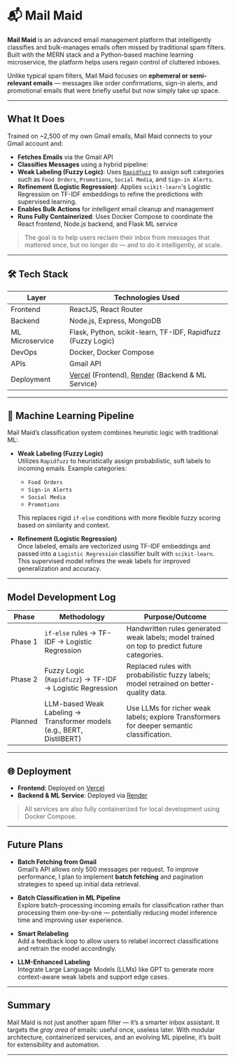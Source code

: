 # 📬 Mail Maid

**Mail Maid** is an advanced email management platform that intelligently classifies and bulk-manages emails often missed by traditional spam filters. Built with the MERN stack and a Python-based machine learning microservice, the platform helps users regain control of cluttered inboxes.

Unlike typical spam filters, Mail Maid focuses on **ephemeral or semi-relevant emails** — messages like order confirmations, sign-in alerts, and promotional emails that were briefly useful but now simply take up space.

---

##  What It Does

Trained on ~2,500 of my own Gmail emails, Mail Maid connects to your Gmail account and:

-  **Fetches Emails** via the Gmail API  
-  **Classifies Messages** using a hybrid pipeline:
  - **Weak Labeling (Fuzzy Logic)**: Uses [`Rapidfuzz`](https://github.com/maxbachmann/RapidFuzz) to assign soft categories such as `Food Orders`, `Promotions`, `Social Media`, and `Sign-in Alerts`.
  - **Refinement (Logistic Regression)**: Applies `scikit-learn`'s Logistic Regression on TF-IDF embeddings to refine the predictions with supervised learning.
-  **Enables Bulk Actions** for intelligent email cleanup and management
-  **Runs Fully Containerized**: Uses Docker Compose to coordinate the React frontend, Node.js backend, and Flask ML service

> The goal is to help users reclaim their inbox from messages that mattered once, but no longer do — and to do it intelligently, at scale.

---

## 🛠️ Tech Stack

| Layer            | Technologies Used                                              |
|------------------|----------------------------------------------------------------|
| Frontend         | ReactJS, React Router                                          |
| Backend          | Node.js, Express, MongoDB                                      |
| ML Microservice  | Flask, Python, scikit-learn, TF-IDF, Rapidfuzz (Fuzzy Logic)   |
| DevOps           | Docker, Docker Compose                                         |
| APIs             | Gmail API                                                      |
| Deployment       | [Vercel](https://vercel.com/) (Frontend), [Render](https://render.com/) (Backend & ML Service) |

---

## 🧠 Machine Learning Pipeline

Mail Maid’s classification system combines heuristic logic with traditional ML:

- **Weak Labeling (Fuzzy Logic)**  
  Utilizes `Rapidfuzz` to heuristically assign probabilistic, soft labels to incoming emails. Example categories:
  - `Food Orders`
  - `Sign-in Alerts`
  - `Social Media`
  - `Promotions`
  
  This replaces rigid `if-else` conditions with more flexible fuzzy scoring based on similarity and context.

- **Refinement (Logistic Regression)**  
  Once labeled, emails are vectorized using TF-IDF embeddings and passed into a `Logistic Regression` classifier built with `scikit-learn`. This supervised model refines the weak labels for improved generalization and accuracy.

---

##  Model Development Log

| Phase      | Methodology                                                            | Purpose/Outcome                                                                 |
|------------|------------------------------------------------------------------------|----------------------------------------------------------------------------------|
| Phase 1    | `if-else` rules → TF-IDF → Logistic Regression                         | Handwritten rules generated weak labels; model trained on top to predict future categories. |
| Phase 2    | Fuzzy Logic (`Rapidfuzz`) → TF-IDF → Logistic Regression               | Replaced rules with probabilistic fuzzy labels; model retrained on better-quality data. |
| Planned    | LLM-based Weak Labeling → Transformer models (e.g., BERT, DistilBERT)  | Use LLMs for richer weak labels; explore Transformers for deeper semantic classification. |

---

## 🌐 Deployment

- **Frontend**: Deployed on [Vercel](https://vercel.com/)  
- **Backend & ML Service**: Deployed via [Render](https://render.com/)

> All services are also fully containerized for local development using Docker Compose.

---

##  Future Plans

- **Batch Fetching from Gmail**  
  Gmail’s API allows only 500 messages per request. To improve performance, I plan to implement **batch fetching** and pagination strategies to speed up initial data retrieval.

- **Batch Classification in ML Pipeline**  
  Explore batch-processing incoming emails for classification rather than processing them one-by-one — potentially reducing model inference time and improving user experience.

- **Smart Relabeling**  
  Add a feedback loop to allow users to relabel incorrect classifications and retrain the model accordingly.

- **LLM-Enhanced Labeling**  
  Integrate Large Language Models (LLMs) like GPT to generate more context-aware weak labels and support edge cases.

---

##  Summary

Mail Maid is not just another spam filter — it’s a smarter inbox assistant. It targets the *gray area* of emails: useful once, useless later. With modular architecture, containerized services, and an evolving ML pipeline, it’s built for extensibility and automation.

---

